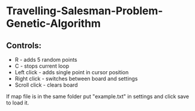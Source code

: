 # Travelling-Salesman-Problem-Genetic-Algorithm
## Controls:
- R - adds 5 random points
- C - stops current loop
- Left click - adds single point in cursor position
- Right click - switches between board and settings
- Scroll click - clears board

If map file is in the same folder put "example.txt" in settings and click save to load it.
